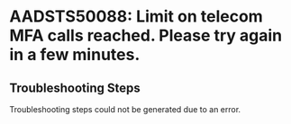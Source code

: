 
# AADSTS50088: Limit on telecom MFA calls reached. Please try again in a few minutes.


## Troubleshooting Steps
Troubleshooting steps could not be generated due to an error.